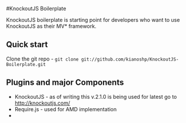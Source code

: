 #KnockoutJS Boilerplate

KnockoutJS boilerplate is starting point for developers who want to use KnockoutJS as their MV* framework. 

## Quick start

Clone the git repo - `git clone git://github.com/kianoshp/KnockoutJS-Boilerplate.git`

## Plugins and major Components
* KnockoutJS - as of writing this v.2.1.0 is being used for latest go to http://knockoutjs.com/
* Require.js - used for AMD implementation
* 